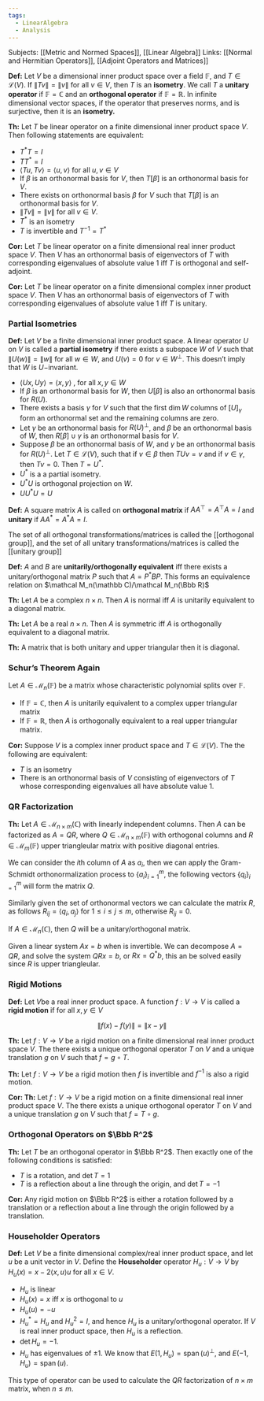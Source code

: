 ```yaml
---
tags:
  - LinearAlgebra
  - Analysis
---
```

Subjects: [[Metric and Normed Spaces]], [[Linear Algebra]]
Links: [[Normal and Hermitian Operators]], [[Adjoint Operators and Matrices]]

**Def:** Let $V$ be a dimensional inner product space over a field $\mathbb F$, and ${T \in \mathcal L(V)}$. If $\|Tv\| =\|v\|$ for all $v \in V$, then $T$ is an **isometry**. We call $T$ a **unitary operator** if $\mathbb {F=C}$ and an **orthogonal operator** if ${\mathbb {F= R}}$. In infinite dimensional vector spaces, if the operator that preserves norms, and is surjective, then it is an **isometry.**

********Th:******** Let $T$ be linear operator on a finite dimensional inner product space $V$. Then following statements are equivalent:

- $T^* T=I$
- $T T^*=I$
- $\langle Tu, Tv\rangle = \langle u, v\rangle$ for all $u, v \in V$
- If $\beta$ is an orthonormal basis for $V$, then $T[\beta]$ is an orthonormal basis for $V$.
- There exists on orthonormal basis $\beta$ for $V$ such that $T[\beta]$ is an orthonormal basis for $V$.
- $\|T v\| =\|v\|$ for all $v \in V$.
- $T^*$ is an isometry
- $T$ is invertible and $T^{-1} = T^*$

********Cor:******** Let $T$ be linear operator on a finite dimensional real inner product space $V$. Then $V$ has an orthonormal basis of eigenvectors of $T$ with corresponding eigenvalues of absolute value $1$ iff $T$ is orthogonal and self-adjoint.

********Cor:******** Let $T$ be linear operator on a finite dimensional complex inner product space $V$. Then $V$ has an orthonormal basis of eigenvectors of $T$ with corresponding eigenvalues of absolute value $1$ iff $T$ is unitary.

### Partial Isometries
**Def:** Let $V$ be a finite dimensional inner product space. A linear operator $U$ on $V$ is called a **partial isometry** if there exists a subspace $W$ of $V$ such that $\|U(w)\| =\|w\|$ for all $w \in W$, and $U(v) =0$ for $v \in W^\bot$. This doesn’t imply that $W$ is $U-$invariant.
- $\langle Ux, Uy\rangle =\langle x, y\rangle$ , for all $x, y \in W$
- If $\beta$ is an orthonormal basis for $W$, then $U[\beta]$ is also an orthonormal basis for $R(U)$.
- There exists a basis $\gamma$ for $V$ such that the first $\dim W$ columns of $[U]_\gamma$ form an orthonormal set and the remaining columns are zero.
- Let $\gamma$ be an orthonormal basis for $R(U)^\bot$, and $\beta$ be an orthonormal basis of $W$, then $R[\beta]\cup \gamma$ is an orthonormal basis for $V$.
- Suppose $\beta$ be an orthonormal basis of $W$, and $\gamma$ be an orthonormal basis for $R(U)^\bot$. Let $T \in \mathcal L(V)$, such that if ${v \in\beta}$ then $TU v=v$ and if $v \in \gamma$, then $Tv = 0$. Then $T = U^*$.
- $U^*$ is a a partial isometry.
- $U^* U$ is orthogonal projection on $W$.
- $UU^*U = U$

**Def:** A square matrix $A$ is called on **orthogonal matrix** if ${AA^\top= A^\top A = I}$ and ********unitary******** if $A A^* = A^* A=I$.

The set of all orthogonal transformations/matrices is called the [[orthogonal group]], and the set of all unitary transformations/matrices is called the [[unitary group]]

**Def:** $A$ and $B$ are **unitarily/orthogonally equivalent** iff there exists a unitary/orthogonal matrix $P$ such that $A =P^*BP$. This forms an equivalence relation on $\mathcal M_n(\mathbb C)/\mathcal M_n(\Bbb R)$

********Th:******** Let $A$ be a complex $n\times n$. Then $A$ is normal iff $A$ is unitarily equivalent to a diagonal matrix.

********Th:******** Let $A$ be a real $n\times n$. Then $A$ is symmetric iff $A$ is orthogonally equivalent to a diagonal matrix.

********Th:******** A matrix that is both unitary and upper triangular then it is diagonal.

### Schur’s Theorem Again

Let $A \in \mathcal M_n(\mathbb F)$ be a matrix whose characteristic polynomial splits over $\mathbb F$.
- If $\mathbb{F=C}$, then $A$ is unitarily equivalent to a complex upper triangular matrix
- If $\mathbb{F=R}$, then $A$ is orthogonally equivalent to a real upper triangular matrix.

**Cor:** Suppose $V$ is a complex inner product space and $T \in\mathcal L(V)$. The the following are equivalent:

- $T$ is an isometry
- There is an orthonormal basis of $V$ consisting of eigenvectors of $T$ whose corresponding eigenvalues all have absolute value $1$.
### QR Factorization
********Th:******** Let $A \in \mathcal M_{n\times m}(\mathbb C)$ with linearly independent columns. Then $A$ can be factorized as $A= QR$, where $Q \in \mathcal M_{n\times m}(\mathbb F)$ with orthogonal columns and $R \in \mathcal M_m(\mathbb F)$ upper triangleular matrix with positive diagonal entries.

We can consider the $i$th column of $A$ as $a_i$, then we can apply the Gram-Schmidt orthonormalization process to $\{a_i\}_{i=1}^m$, the following vectors $\{q_i\}_{i = 1}^m$ will form the matrix $Q$.

Similarly given the set of orthonormal vectors we can calculate the matrix $R$, as follows $R_{ij} = \langle q_i, a_j\rangle$ for $1 \le i \le j \le m$, otherwise $R_{ij} = 0$.

If $A \in \mathcal M_n(\mathbb C)$, then $Q$ will be a unitary/orthogonal matrix.

Given a linear system $Ax = b$ when is invertible. We can decompose $A = QR$, and solve the system $QRx = b$, or $Rx = Q^* b$, this an be solved easily since $R$ is upper triangleular.

### Rigid Motions
**Def:** Let $V$be a real inner product space. A function ${f:V\to V}$ is called a **rigid motion** if for all $x,y \in V$

$$ \|f(x) -f(y)\| = \|x-y\| $$

********Th:******** Let ${f:V\to V}$ be a rigid motion on a finite dimensional real inner product space $V$. The there exists a unique orthogonal operator $T$ on $V$ and a unique translation $g$ on $V$ such that ${f=g\circ T}$.

********Th:******** Let $f:V\to V$ be a rigid motion then $f$ is invertible and ${f^{-1}}$ is also a rigid motion.

********Cor: Th:******** Let ${f:V\to V}$ be a rigid motion on a finite dimensional real inner product space $V$. The there exists a unique orthogonal operator $T$ on $V$ and a unique translation $g$ on $V$ such that ${f = T\circ g}$.

### Orthogonal Operators on $\Bbb R^2$

********Th:******** Let $T$ be an orthogonal operator in $\Bbb R^2$. Then exactly one of the following conditions is satisfied:

- $T$ is a rotation, and $\det T =1$
- $T$ is a reflection about a line through the origin, and $\det T= -1$

**Cor:** Any rigid motion on $\Bbb R^2$ is either a rotation followed by a translation or a reflection about a line through the origin followed by a translation.

### Householder Operators

**Def:** Let $V$ be a finite dimensional complex/real inner product space, and let $u$ be a unit vector in $V$. Define the **Householder** operator $H_u :V\to V$ by $H_u(x) = x-2\langle x, u\rangle u$ for all $x \in V$.
- $H_u$ is linear
- $H_u(x) = x$ iff $x$ is orthogonal to $u$
- $H_u(u) = -u$
- $H_u^* = H_u$ and $H_u^2 =I$, and hence $H_u$ is a unitary/orthogonal operator. If $V$ is real inner product space, then $H_u$ is a reflection.
- $\det H_u = -1$.
- $H_u$ has eigenvalues of $\pm 1$. We know that ${E(1, H_u) = \operatorname{span}(u)^\bot}$, and ${E(-1, H_u) = \operatorname{span}(u)}$.

This type of operator can be used to calculate the $QR$ factorization of ${n\times m}$ matrix, when $n \le m$.